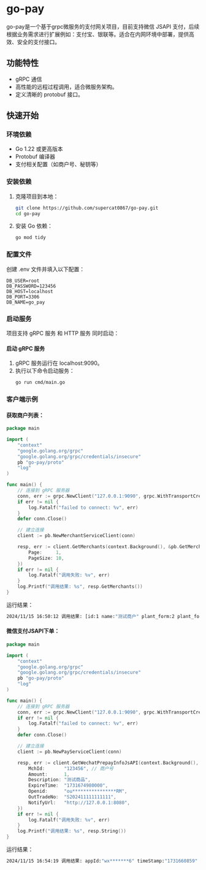 # go-pay

go-pay是一个基于grpc微服务的支付网关项目，目前支持微信 JSAPI 支付，后续根据业务需求进行扩展例如：支付宝、银联等。适合在内网环境中部署，提供高效、安全的支付接口。

## 功能特性

- gRPC 通信
- 高性能的远程过程调用，适合微服务架构。
- 定义清晰的 protobuf 接口。

## 快速开始

### 环境依赖

- Go 1.22 或更高版本
- Protobuf 编译器
- 支付相关配置（如商户号、秘钥等）

### 安装依赖

1. 克隆项目到本地：
    ```bash
    git clone https://github.com/supercat0867/go-pay.git
    cd go-pay
    ```
2. 安装 Go 依赖：
    ```bash
    go mod tidy
    ```

### 配置文件

创建 .env 文件并填入以下配置：

```dotenv
DB_USER=root
DB_PASSWORD=123456
DB_HOST=localhost
DB_PORT=3306
DB_NAME=go_pay
```

### 启动服务

项目支持 gRPC 服务 和 HTTP 服务 同时启动：

#### 启动 gRPC 服务

1. gRPC 服务运行在 localhost:9090。
2. 执行以下命令启动服务：
   ```bash
   go run cmd/main.go
   ```

### 客户端示例

#### 获取商户列表：

```go
package main

import (
	"context"
	"google.golang.org/grpc"
	"google.golang.org/grpc/credentials/insecure"
	pb "go-pay/proto"
	"log"
)

func main() {
	// 连接到 gRPC 服务器
	conn, err := grpc.NewClient("127.0.0.1:9090", grpc.WithTransportCredentials(insecure.NewCredentials()))
	if err != nil {
		log.Fatalf("failed to connect: %v", err)
	}
	defer conn.Close()

	// 建立连接
	client := pb.NewMerchantServiceClient(conn)

	resp, err := client.GetMerchants(context.Background(), &pb.GetMerchantsRequest{
		Page:     1,
		PageSize: 10,
	})
	if err != nil {
		log.Fatalf("调用失败: %v", err)
	}
	log.Printf("调用结果: %s", resp.GetMerchants())
}
```

运行结果：

```bash 
2024/11/15 16:50:12 调用结果: [id:1 name:"测试商户" plant_form:2 plant_form_name:"支付宝" app_id:"123456" mch_id:"123456" cert:"************" cert*******" secret:"************" created_at:"1731652593" id:4 name:"中谷云仓" plant_form:1 plant_form_name:"微信支付" app_id:"wx64d9bf1968f1fdf6" mc71282779" cert:"************" cert_num:"************" secret:"************" created_at:"1731652733" id:7 name:"测试商户" plant_form:1 plant_form_n"微信支付" app_id:"123456" mch_id:"123456" cert:"************" cert_num:"************" secret:"************" created_at:"1731659304"]
```

#### 微信支付JSAPI下单：

```go
package main

import (
	"context"
	"google.golang.org/grpc"
	"google.golang.org/grpc/credentials/insecure"
	pb "go-pay/proto"
	"log"
)

func main() {
	// 连接到 gRPC 服务器
	conn, err := grpc.NewClient("127.0.0.1:9090", grpc.WithTransportCredentials(insecure.NewCredentials()))
	if err != nil {
		log.Fatalf("failed to connect: %v", err)
	}
	defer conn.Close()

	// 建立连接
	client := pb.NewPayServiceClient(conn)

	resp, err := client.GetWechatPrepayInfoJsAPI(context.Background(), &pb.WechatPrepayInfoJsAPIRequest{
		MchId:       "123456", // 商户号
		Amount:      1,
		Description: "测试商品",
		ExpireTime:  "1731674980000",
		Openid:      "ou****************RM",
		OutTradeNo:  "S202411111111111",
		NotifyUrl:   "http://127.0.0.1:8080",
	})
	if err != nil {
		log.Fatalf("调用失败: %v", err)
	}
	log.Printf("调用结果: %s", resp.String())
}

```

运行结果：

```bash 
2024/11/15 16:54:19 调用结果: appId:"wx*******6" timeStamp:"1731660859" nonceStr:"9ef5ef93373efc4802adfe4d5f0bcd90" package:"prepay_id=wx*************00" signType:"RSA" paySign:"Y5sSNS***********MVdrQ=="
```
